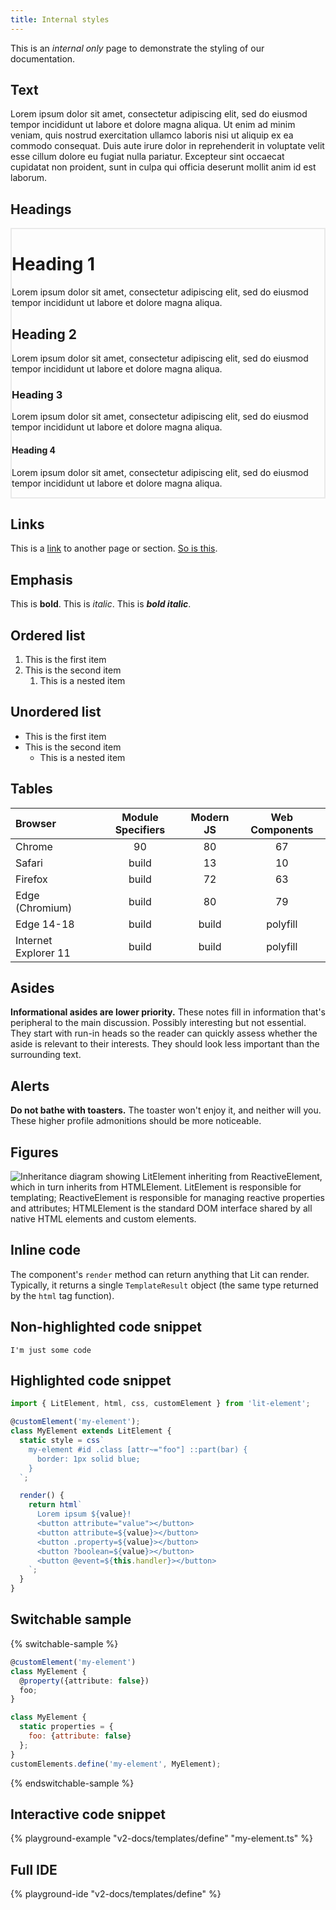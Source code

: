 ```yaml
---
title: Internal styles
---
```


This is an _internal only_ page to demonstrate the styling of our documentation.

## Text

Lorem ipsum dolor sit amet, consectetur adipiscing elit, sed do eiusmod tempor incididunt ut labore et dolore magna aliqua. Ut enim ad minim veniam, quis nostrud exercitation ullamco laboris nisi ut aliquip ex ea commodo consequat.
Duis aute irure dolor in reprehenderit in voluptate velit esse cillum dolore eu fugiat nulla pariatur. Excepteur sint occaecat cupidatat non proident, sunt in culpa qui officia deserunt mollit anim id est laborum.

## Headings

<div style="padding:var(--docs-margin-top) 2em; border:2px solid #eaeaea;">

# Heading 1
Lorem ipsum dolor sit amet, consectetur adipiscing elit, sed do eiusmod tempor incididunt ut labore et dolore magna aliqua.

## Heading 2
Lorem ipsum dolor sit amet, consectetur adipiscing elit, sed do eiusmod tempor incididunt ut labore et dolore magna aliqua.

### Heading 3
Lorem ipsum dolor sit amet, consectetur adipiscing elit, sed do eiusmod tempor incididunt ut labore et dolore magna aliqua.

#### Heading 4
Lorem ipsum dolor sit amet, consectetur adipiscing elit, sed do eiusmod tempor incididunt ut labore et dolore magna aliqua.

</div>

## Links

This is a [link](#) to another page or section. [So is this](#).

## Emphasis

This is **bold**.
This is *italic*.
This is ***bold italic***.

## Ordered list

1. This is the first item
2. This is the second item
   1. This is a nested item

## Unordered list

- This is the first item
- This is the second item
   - This is a nested item

## Tables

| Browser  | Module Specifiers     | Modern JS      | Web Components       |
|:---------|:---------------------:|:--------------:|:--------------------:|
| Chrome   | 90                    | 80             | 67                   |
| Safari   | build                 | 13             | 10                   |
| Firefox  | build                 | 72             | 63                   |
| Edge (Chromium) | build          | 80             | 79                   |
| Edge 14-18 | build               | build          | polyfill             |
| Internet Explorer 11 | build     | build          | polyfill             |

## Asides

<div class="alert alert-info">

**Informational asides are lower priority.** These notes fill in information
that's peripheral to the main discussion. Possibly interesting but not
essential. They start with run-in heads so the reader can quickly assess whether
the aside is relevant to their interests. They should look less important than
the surrounding text.

</div>

## Alerts

<div class="alert alert-warning">

**Do not bathe with toasters.** The toaster won't enjoy it, and neither will you. These higher profile admonitions should be more noticeable.

</div>

## Figures

![Inheritance diagram showing LitElement inheriting from ReactiveElement, which in turn inherits from HTMLElement. LitElement is responsible for templating; ReactiveElement is responsible for managing reactive properties and attributes; HTMLElement is the standard DOM interface shared by all native HTML elements and custom elements.](/images/docs/components/lit-element-inheritance.png)

## Inline code

The component's `render` method can return anything that Lit can render.
Typically, it returns a single `TemplateResult` object (the same type returned
by the `html` tag function).

## Non-highlighted code snippet
```
I'm just some code
```

## Highlighted code snippet

```ts
import { LitElement, html, css, customElement } from 'lit-element';

@customElement('my-element');
class MyElement extends LitElement {
  static style = css`
    my-element #id .class [attr~="foo"] ::part(bar) {
      border: 1px solid blue;
    }
  `;

  render() {
    return html`
      Lorem ipsum ${value}!
      <button attribute="value"></button>
      <button attribute=${value}></button>
      <button .property=${value}></button>
      <button ?boolean=${value}></button>
      <button @event=${this.handler}></button>
    `;
  }
}
```

## Switchable sample

{% switchable-sample %}

```ts
@customElement('my-element')
class MyElement {
  @property({attribute: false})
  foo;
}
```

```js
class MyElement {
  static properties = {
    foo: {attribute: false}
  };
}
customElements.define('my-element', MyElement);
```

{% endswitchable-sample %}

## Interactive code snippet

{% playground-example "v2-docs/templates/define" "my-element.ts" %}

## Full IDE

{% playground-ide "v2-docs/templates/define" %}
